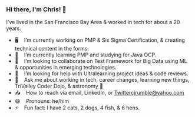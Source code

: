 ### Hi there, I'm Chris! 👋

<!--
**cjrumble/cjrumble** is a ✨ _special_ ✨ repository because its `README.md` (this file) appears on your GitHub profile. -->

I've lived in the San Francisco Bay Area & worked in tech for about a 20 years.

- 🖥  &nbsp;&nbsp; I’m currently working on PMP & Six Sigma Certification, & creating technical content in the forms.
- 🌱  &nbsp;&nbsp; I’m currently learning PMP and studying for Java OCP.
- 👯  &nbsp;&nbsp; I’m looking to collaborate on Test Framework for Big Data using ML & opportunities in emerging technologies.
- 🤔  &nbsp;&nbsp; I’m looking for help with Ultralearning project ideas & code reviews.
- 💬  &nbsp;&nbsp; Ask me about working in tech, career changes, learning new things, TriValley Coder Dojo, & astronomy 🔭
- 📥  &nbsp;&nbsp; How to reach via email, LinkedIn, or Twittercjrumble@yahoo.com
- 😄  &nbsp;&nbsp; Pronouns: he/him
- ⚡ &nbsp;&nbsp; Fun fact: I have 2 cats, 2 dogs, 4 fish, & 6 hens.
